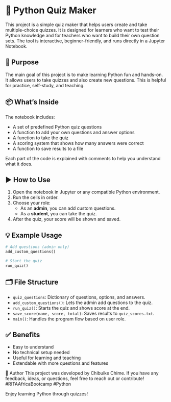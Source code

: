 # 🧠 Python Quiz Maker

This project is a simple quiz maker that helps users create and take multiple-choice quizzes. It is designed for learners who want to test their Python knowledge and for teachers who want to build their own question sets. The tool is interactive, beginner-friendly, and runs directly in a Jupyter Notebook.

## 🎯 Purpose

The main goal of this project is to make learning Python fun and hands-on. It allows users to take quizzes and also create new questions. This is helpful for practice, self-study, and teaching.

## 📦 What’s Inside

The notebook includes:
- A set of predefined Python quiz questions
- A function to add your own questions and answer options
- A function to take the quiz
- A scoring system that shows how many answers were correct
- A function to save results to a file

Each part of the code is explained with comments to help you understand what it does.

## ▶️ How to Use

1. Open the notebook in Jupyter or any compatible Python environment.
2. Run the cells in order.
3. Choose your role:
   - As an **admin**, you can add custom questions.
   - As a **student**, you can take the quiz.
4. After the quiz, your score will be shown and saved.

## 💡 Example Usage

```python
# Add questions (admin only)
add_custom_questions()

# Start the quiz
run_quiz()
```

## 🗂️ File Structure

- `quiz_questions`: Dictionary of questions, options, and answers.
- `add_custom_questions()`: Lets the admin add questions to the quiz.
- `run_quiz()`: Starts the quiz and shows score at the end.
- `save_score(name, score, total)`: Saves results to `quiz_scores.txt`.
- `main()`: Handles the program flow based on user role.

## ✅ Benefits

- Easy to understand
- No technical setup needed
- Useful for learning and teaching
- Extendable with more questions and features

👤 Author
This project was developed by Chibuike Chime.
If you have any feedback, ideas, or questions, feel free to reach out or contribute!
#RITAAfricaBootcamp #Python

Enjoy learning Python through quizzes!
